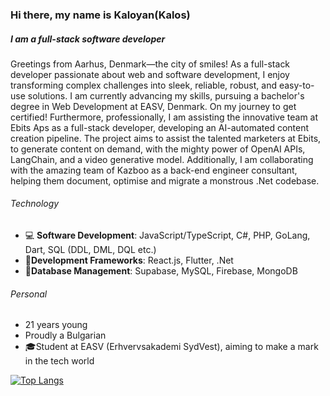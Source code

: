 ### Hi there, my name is Kaloyan(Kalos) 
##### I am a full-stack software developer

Greetings from Aarhus, Denmark—the city of smiles! As a full-stack developer passionate about web and software development, I enjoy transforming complex challenges into sleek, reliable, robust, and easy-to-use solutions.
I am currently advancing my skills, pursuing a bachelor's degree in Web Development at EASV, Denmark. On my journey to get certified! Furthermore, professionally, I am assisting the innovative team at Ebits Aps as a full-stack developer, developing an AI-automated content creation pipeline. The project aims to assist the talented marketers at Ebits, to generate content on demand, with the mighty power of OpenAI APIs, LangChain, and a video generative model.
Additionally, I am collaborating with the amazing team of Kazboo as a back-end engineer consultant, helping them document, optimise and migrate a monstrous .Net codebase.

###### Technology
- :computer: **Software Development**: JavaScript/TypeScript, C#, PHP, GoLang, Dart, SQL (DDL, DML, DQL etc.)
- :dvd:**Development Frameworks**: React.js, Flutter, .Net
- :floppy_disk:**Database Management**: Supabase, MySQL, Firebase, MongoDB
  
###### Personal
- 21 years young
- Proudly a Bulgarian
- :mortar_board:Student at EASV (Erhvervsakademi SydVest), aiming to make a mark in the tech world
  
[![Top Langs](https://github-readme-stats.vercel.app/api/top-langs/?username=kaloyanpepelyashki)](https://github.com/anuraghazra/github-readme-stats)
